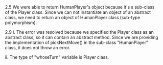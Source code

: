2.5 We were able to return HumanPlayer's object because
it's a sub-class of the Player class. Since we can not 
instantiate an object of an abstract class, we need to
return an object of HumanPlayer class (sub-type polymorphism).


2.9 
i. The error was resolved because we specified the Player class
as an abstract class, so it can contain an abstract method.
Since we are providing the implementation of pickNextMove() in the sub-class
"HumanPlayer" class, it does not throw an error.

ii. The type of "whoseTurn" variable is Player class.
